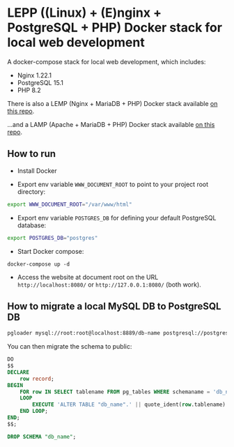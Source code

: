 # LEPP ((Linux) + (E)nginx  + PostgreSQL + PHP) Docker stack for local web development

A docker-compose stack for local web development, which includes:
- Nginx 1.22.1
- PostgreSQL 15.1
- PHP 8.2

There is also a LEMP (Nginx + MariaDB + PHP) Docker stack available [on this repo](https://github.com/bolinocroustibat/docker-lemp).

...and a LAMP (Apache + MariaDB + PHP) Docker stack available [on this repo](https://github.com/bolinocroustibat/docker-lamp).

## How to run

- Install Docker

- Export env variable `WWW_DOCUMENT_ROOT` to point to your project root directory:
```sh
export WWW_DOCUMENT_ROOT="/var/www/html"
```

- Export env variable `POSTGRES_DB` for defining your default PostgreSQL database:
```sh
export POSTGRES_DB="postgres"
```

- Start Docker compose:
```ssh
docker-compose up -d
```

- Access the website at document root on the URL `http://localhost:8080/` or `http://127.0.0.1:8080/` (both work).

## How to migrate a local MySQL DB to PostgreSQL DB

```sh
pgloader mysql://root:root@localhost:8889/db-name postgresql://postgres:postgres@localhost:5432/db-namee
```

You can then migrate the schema to public:
```sql
DO
$$
DECLARE
    row record;
BEGIN
    FOR row IN SELECT tablename FROM pg_tables WHERE schemaname = 'db_name' -- and other conditions, if needed
    LOOP
        EXECUTE 'ALTER TABLE "db_name".' || quote_ident(row.tablename) || ' SET SCHEMA public;';
    END LOOP;
END;
$$;

DROP SCHEMA "db_name";
```
